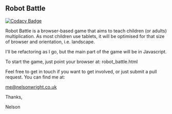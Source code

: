 ## Robot Battle

[![Codacy Badge](https://api.codacy.com/project/badge/Grade/54710dfdecb7410fbdfd07afb48d9bba)](https://www.codacy.com/app/me_116/robotBattle?utm_source=github.com&amp;utm_medium=referral&amp;utm_content=nelsonwright/robotBattle&amp;utm_campaign=Badge_Grade)

Robot Battle is a browser-based game that aims to teach children (or adults) multiplication.  As most children use tablets, it will be optimised for that size of browser and orientation, i.e. landscape.

I'll be refactoring as I go, but the main part of the game will be in Javascript.

To start the game, just point your browser at: robot_battle.html

Feel free to get in touch if you want to get involved, or just submit a pull request.  You can find me at:

me@nelsonwright.co.uk

Thanks,

Nelson
